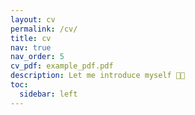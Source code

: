 ```yaml
---
layout: cv
permalink: /cv/
title: cv
nav: true
nav_order: 5
cv_pdf: example_pdf.pdf
description: Let me introduce myself 👋🏻
toc:
  sidebar: left
---
```

